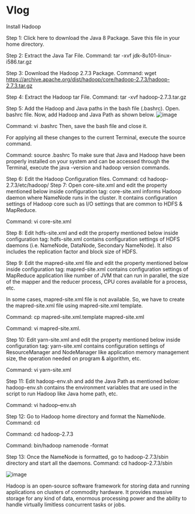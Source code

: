 # Vlog
Install Hadoop

Step 1: Click here to download the Java 8 Package. Save this file in your home directory.

Step 2: Extract the Java Tar File.
Command: tar -xvf jdk-8u101-linux-i586.tar.gz

Step 3: Download the Hadoop 2.7.3 Package.
Command: wget https://archive.apache.org/dist/hadoop/core/hadoop-2.7.3/hadoop-2.7.3.tar.gz

Step 4: Extract the Hadoop tar File.
Command: tar -xvf hadoop-2.7.3.tar.gz

Step 5: Add the Hadoop and Java paths in the bash file (.bashrc).
Open. bashrc file. Now, add Hadoop and Java Path as shown below.
![image](https://user-images.githubusercontent.com/75766691/104581761-f8dab580-5699-11eb-9a42-267e53e0c6f8.png)

Command:  vi .bashrc
Then, save the bash file and close it.

For applying all these changes to the current Terminal, execute the source command.

Command: source .bashrc
To make sure that Java and Hadoop have been properly installed on your system and can be accessed through the Terminal, execute the java -version and hadoop version commands.


Step 6: Edit the Hadoop Configuration files.
Command: cd hadoop-2.7.3/etc/hadoop/
Step 7: Open core-site.xml and edit the property mentioned below inside configuration tag:
core-site.xml informs Hadoop daemon where NameNode runs in the cluster. It contains configuration settings of Hadoop core such as I/O settings that are common to HDFS & MapReduce.

Command: vi core-site.xml

Step 8: Edit hdfs-site.xml and edit the property mentioned below inside configuration tag:
hdfs-site.xml contains configuration settings of HDFS daemons (i.e. NameNode, DataNode, Secondary NameNode). It also includes the replication factor and block size of HDFS.

Step 9: Edit the mapred-site.xml file and edit the property mentioned below inside configuration tag:
mapred-site.xml contains configuration settings of MapReduce application like number of JVM that can run in parallel, the size of the mapper and the reducer process,  CPU cores available for a process, etc.

In some cases, mapred-site.xml file is not available. So, we have to create the mapred-site.xml file using mapred-site.xml template.

Command: cp mapred-site.xml.template mapred-site.xml

Command: vi mapred-site.xml.

Step 10: Edit yarn-site.xml and edit the property mentioned below inside configuration tag:
yarn-site.xml contains configuration settings of ResourceManager and NodeManager like application memory management size, the operation needed on program & algorithm, etc.

Command: vi yarn-site.xml

Step 11: Edit hadoop-env.sh and add the Java Path as mentioned below:
hadoop-env.sh contains the environment variables that are used in the script to run Hadoop like Java home path, etc.

Command: vi hadoop–env.sh

Step 12: Go to Hadoop home directory and format the NameNode.
Command: cd

Command: cd hadoop-2.7.3

Command: bin/hadoop namenode -format

Step 13: Once the NameNode is formatted, go to hadoop-2.7.3/sbin directory and start all the daemons.
Command: cd hadoop-2.7.3/sbin

![image](https://user-images.githubusercontent.com/75766691/104582541-f9278080-569a-11eb-888e-717d02ec2d02.png)

Hadoop is an open-source software framework for storing data and running applications on clusters of commodity hardware. It provides massive storage for any kind of data, enormous processing power and the ability to handle virtually limitless concurrent tasks or jobs.
